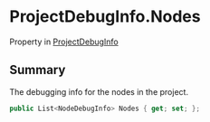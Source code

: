 # ProjectDebugInfo.Nodes

Property in [ProjectDebugInfo](/docs/api/csharp/yarn.compiler.projectdebuginfo.md)

## Summary


The debugging info for the nodes in the project.


```csharp
public List<NodeDebugInfo> Nodes { get; set; };
```

